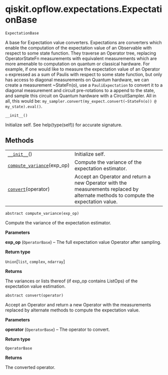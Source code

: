 # qiskit.opflow\.expectations.ExpectationBase

<span id="undefined" />

`ExpectationBase`

A base for Expectation value converters. Expectations are converters which enable the computation of the expectation value of an Observable with respect to some state function. They traverse an Operator tree, replacing OperatorStateFn measurements with equivalent measurements which are more amenable to computation on quantum or classical hardware. For example, if one would like to measure the expectation value of an Operator `o` expressed as a sum of Paulis with respect to some state function, but only has access to diagonal measurements on Quantum hardware, we can create a measurement \~StateFn(o), use a `PauliExpectation` to convert it to a diagonal measurement and circuit pre-rotations to a append to the state, and sample this circuit on Quantum hardware with a CircuitSampler. All in all, this would be: `my_sampler.convert(my_expect.convert(~StateFn(o)) @ my_state).eval()`.

<span id="undefined" />

`__init__()`

Initialize self. See help(type(self)) for accurate signature.

## Methods

|                                                                                                                                                           |                                                                                                                                    |
| --------------------------------------------------------------------------------------------------------------------------------------------------------- | ---------------------------------------------------------------------------------------------------------------------------------- |
| [`__init__`](#qiskit.opflow.expectations.ExpectationBase.__init__ "qiskit.opflow.expectations.ExpectationBase.__init__")()                                | Initialize self.                                                                                                                   |
| [`compute_variance`](#qiskit.opflow.expectations.ExpectationBase.compute_variance "qiskit.opflow.expectations.ExpectationBase.compute_variance")(exp\_op) | Compute the variance of the expectation estimator.                                                                                 |
| [`convert`](#qiskit.opflow.expectations.ExpectationBase.convert "qiskit.opflow.expectations.ExpectationBase.convert")(operator)                           | Accept an Operator and return a new Operator with the measurements replaced by alternate methods to compute the expectation value. |

<span id="undefined" />

`abstract compute_variance(exp_op)`

Compute the variance of the expectation estimator.

**Parameters**

**exp\_op** (`OperatorBase`) – The full expectation value Operator after sampling.

**Return type**

`Union`\[`list`, `complex`, `ndarray`]

**Returns**

The variances or lists thereof (if exp\_op contains ListOps) of the expectation value estimation.

<span id="undefined" />

`abstract convert(operator)`

Accept an Operator and return a new Operator with the measurements replaced by alternate methods to compute the expectation value.

**Parameters**

**operator** (`OperatorBase`) – The operator to convert.

**Return type**

`OperatorBase`

**Returns**

The converted operator.
